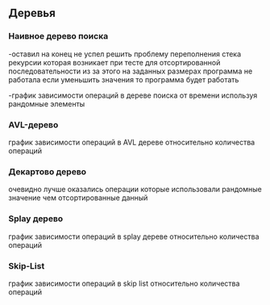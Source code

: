 ## Деревья

### Наивное дерево поиска
-оставил на конец не успел решить проблему переполнения стека рекурсии которая возникает при тесте для отсортированной последовательности
из за этого на заданных размерах программа не работала если уменьшить значения то программа будет работать

-график зависимости операций в дереве поиска от времени используя рандомные элементы

### AVL-дерево

график зависимости операций в AVL дереве относительно количества операций 

### Декартово дерево
очевидно лучше оказались операции которые использовали рандомные значение чем отсортированные данный 

### Splay дерево

график зависимости операций в splay дереве относительно количества операций

### Skip-List
график зависимости операций в skip list относительно количества операций